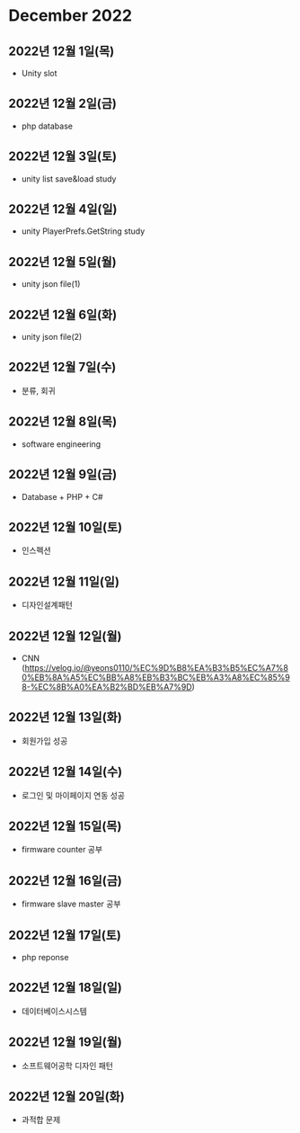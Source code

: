 # December 2022

## 2022년 12월 1일(목)

- Unity slot

## 2022년 12월 2일(금)

- php database

## 2022년 12월 3일(토)

- unity list save&load study

## 2022년 12월 4일(일)

- unity PlayerPrefs.GetString study

## 2022년 12월 5일(월)

- unity json file(1)

## 2022년 12월 6일(화)

- unity json file(2)

## 2022년 12월 7일(수)

- 분류, 회귀

## 2022년 12월 8일(목)

- software engineering

## 2022년 12월 9일(금)

- Database + PHP + C#

## 2022년 12월 10일(토)

- 인스펙션

## 2022년 12월 11일(일)

- 디자인설계패턴

## 2022년 12월 12일(월)

- CNN (https://velog.io/@yeons0110/%EC%9D%B8%EA%B3%B5%EC%A7%80%EB%8A%A5%EC%BB%A8%EB%B3%BC%EB%A3%A8%EC%85%98-%EC%8B%A0%EA%B2%BD%EB%A7%9D)

## 2022년 12월 13일(화)

- 회원가입 성공

## 2022년 12월 14일(수)

- 로그인 및 마이페이지 연동 성공

## 2022년 12월 15일(목)

- firmware counter 공부

## 2022년 12월 16일(금)

- firmware slave master 공부

## 2022년 12월 17일(토)

- php reponse

## 2022년 12월 18일(일)

- 데이터베이스시스템

## 2022년 12월 19일(월)

- 소프트웨어공학 디자인 패턴

## 2022년 12월 20일(화)

- 과적합 문제
